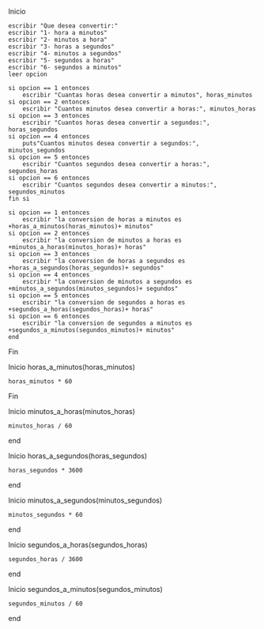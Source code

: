 Inicio

    escribir "Que desea convertir:"
    escribir "1- hora a minutos"
    escribir "2- minutos a hora"
    escribir "3- horas a segundos"
    escribir "4- minutos a segundos"
    escribir "5- segundos a horas"
    escribir "6- segundos a minutos"
    leer opcion

    si opcion == 1 entonces
        escribir "Cuantas horas desea convertir a minutos", horas_minutos
    si opcion == 2 entonces
        escribir "Cuantos minutos desea convertir a horas:", minutos_horas
    si opcion == 3 entonces
        escribir "Cuantos horas desea convertir a segundos:", horas_segundos
    si opcion == 4 entonces
        puts"Cuantos minutos desea convertir a segundos:", minutos_segundos
    si opcion == 5 entonces
        escribir "Cuantos segundos desea convertir a horas:", segundos_horas
    si opcion == 6 entonces
        escribir "Cuantos segundos desea convertir a minutos:", segundos_minutos
    fin si

    si opcion == 1 entonces
        escribir "la conversion de horas a minutos es +horas_a_minutos(horas_minutos)+ minutos"
    si opcion == 2 entonces
        escribir "la conversion de minutos a horas es +minutos_a_horas(minutos_horas)+ horas"
    si opcion == 3 entonces
        escribir "la conversion de horas a segundos es +horas_a_segundos(horas_segundos)+ segundos"
    si opcion == 4 entonces
        escribir "la conversion de minutos a segundos es +minutos_a_segundos(minutos_segundos)+ segundos"
    si opcion == 5 entonces
        escribir "la conversion de segundos a horas es +segundos_a_horas(segundos_horas)+ horas"
    si opcion == 6 entonces
        escribir "la conversion de segundos a minutos es +segundos_a_minutos(segundos_minutos)+ minutos"
    end

Fin


Inicio horas_a_minutos(horas_minutos)

    horas_minutos * 60

Fin


Inicio minutos_a_horas(minutos_horas)

    minutos_horas / 60

end


Inicio horas_a_segundos(horas_segundos)

    horas_segundos * 3600

end


Inicio minutos_a_segundos(minutos_segundos)

    minutos_segundos * 60

end


Inicio segundos_a_horas(segundos_horas)

    segundos_horas / 3600

end


Inicio segundos_a_minutos(segundos_minutos)

    segundos_minutos / 60

end
